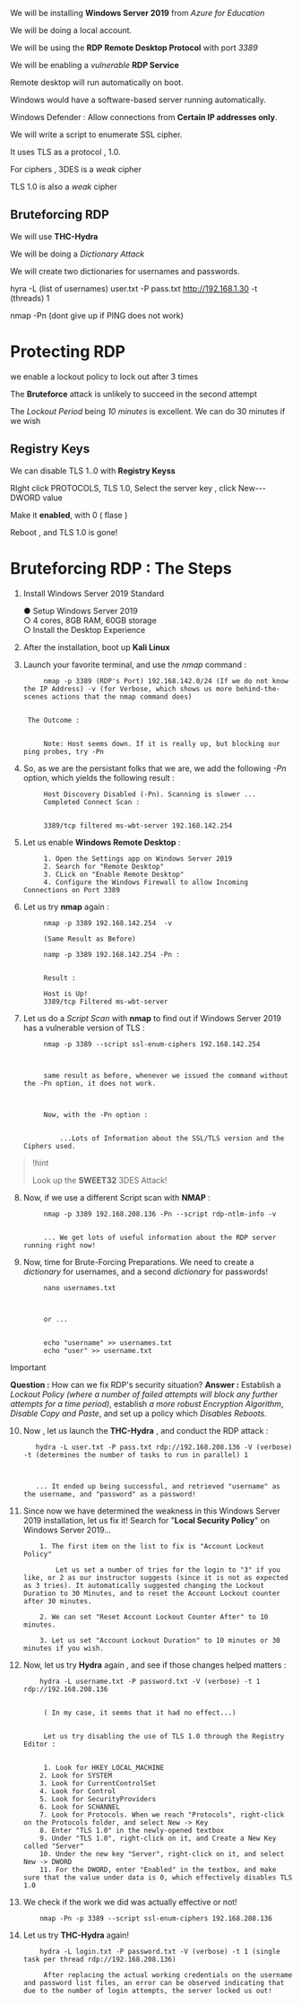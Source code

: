 




We will be installing **Windows Server 2019** from *Azure for Education*




We will be doing a local account. 


We will be using the **RDP Remote Desktop Protocol** with port *3389*



We will be enabling a *vulnerable* **RDP Service**



Remote desktop will run automatically on boot. 



Windows would have a software-based server running automatically. 




Windows Defender : Allow connections from **Certain IP addresses only**.




We will write a script to enumerate SSL cipher. 


It uses TLS as a protocol , 1.0. 


For ciphers , 3DES is a *weak* cipher

TLS 1.0 is also a *weak* cipher



## Bruteforcing RDP



We will use **THC-Hydra**


We will be doing a *Dictionary Attack*


We will create two dictionaries for usernames and passwords. 



hyra -L (list of usernames) user.txt -P pass.txt http://192.168.1.30 -t (threads) 1 

nmap -Pn (dont give up if PING does not work)






# Protecting RDP




we enable a lockout policy to lock out after 3 times


The **Bruteforce** attack is unlikely to succeed in the second attempt


The *Lockout Period* being *10 minutes* is excellent. We can do 30 minutes if we wish 




## Registry Keys



We can disable TLS 1..0 with **Registry Keyss**


RIght click PROTOCOLS, TLS 1.0, Select the server key , click New--- DWORD value

Make it **enabled**, with 0 ( flase )


Reboot , and TLS 1.0 is gone!






# Bruteforcing RDP : The Steps 





1. Install Windows Server 2019 Standard

	● Setup Windows Server 2019  
	○ 4 cores, 8GB RAM, 60GB storage  
	○ Install the Desktop Experience


2. After the installation, boot up **Kali Linux**


3. Launch your favorite terminal, and use the *nmap* command : 

			nmap -p 3389 (RDP's Port) 192.168.142.0/24 (If we do not know the IP Address) -v (for Verbose, which shows us more behind-the-scenes actions that the nmap command does)


		The Outcome : 


			Note: Host seems down. If it is really up, but blocking our ping probes, try -Pn



4. So, as we are the persistant folks that we are, we add the following *-Pn* option, which yields the following result : 

			Host Discovery Disabled (-Pn). Scanning is slower ...
			Completed Connect Scan : 


			3389/tcp filtered ms-wbt-server 192.168.142.254 



5. Let us enable **Windows Remote Desktop** : 

			1. Open the Settings app on Windows Server 2019
			2. Search for "Remote Desktop"
			3. CLick on "Enable Remote Desktop"
			4. Configure the Windows Firewall to allow Incoming Connections on Port 3389


6. Let us try **nmap** again : 



			nmap -p 3389 192.168.142.254  -v 

			(Same Result as Before)

			namp -p 3389 192.168.142.254 -Pn : 


			Result : 

			Host is Up! 
			3389/tcp Filtered ms-wbt-server 



7. Let us do a *Script Scan* with **nmap** to find out if Windows Server 2019 has a vulnerable version of TLS : 



			nmap -p 3389 --script ssl-enum-ciphers 192.168.142.254



			same result as before, whenever we issued the command without the -Pn option, it does not work.



			Now, with the -Pn option : 


				...Lots of Information about the SSL/TLS version and the Ciphers used. 


> !hint
>
>Look up the **SWEET32** 3DES Attack!



8. Now, if we use a different Script scan with **NMAP** : 


			nmap -p 3389 192.168.208.136 -Pn --script rdp-ntlm-info -v


			... We get lots of useful information about the RDP server running right now!


9. Now, time for Brute-Forcing Preparations. We need to create a *dictionary* for usernames, and a second *dictionary* for passwords!


			nano usernames.txt 
			
			
			
			or ... 
			
			
			echo "username" >> usernames.txt
			echo "user" >> username.txt


> [!important] 
> **Question :** How can we fix RDP's security situation? 
> **Answer :**  Establish a *Lockout Policy (where a number of failed attempts will block any further attempts for a time period)*, establish *a more robust Encryption Algorithm*, *Disable Copy and Paste*, and set up a policy which *Disables Reboots*.
> 


10.  Now , let us launch the **THC-Hydra** , and conduct the RDP attack : 


			hydra -L user.txt -P pass.txt rdp://192.168.208.136 -V (verbose) -t (determines the number of tasks to run in parallel) 1



			... It ended up being successful, and retrieved "username" as the username, and "password" as a password!


11. Since now we have determined the weakness in this Windows Server 2019 installation, let us fix it! Search for "**Local Security Policy**" on Windows Server 2019...


			1. The first item on the list to fix is "Account Lockout Policy"
			
				Let us set a number of tries for the login to "3" if you like, or 2 as our instructor suggests (since it is not as expected as 3 tries). It automatically suggested changing the Lockout Duration to 30 Minutes, and to reset the Account Lockout counter after 30 minutes. 
			
			2. We can set "Reset Account Lockout Counter After" to 10 minutes.
			
			3. Let us set "Account Lockout Duration" to 10 minutes or 30 minutes if you wish.
				


12. Now, let us try **Hydra** again , and see if those changes helped matters :


			hydra -L username.txt -P password.txt -V (verbose) -t 1 rdp://192.168.208.136


			 ( In my case, it seems that it had no effect...)
			 
			 
			 Let us try disabling the use of TLS 1.0 through the Registry Editor :
			 
			 
			 1. Look for HKEY_LOCAL_MACHINE
			2. Look for SYSTEM
			3. Look for CurrentControlSet
			4. Look for Control
			5. Look for SecurityProviders
			6. Look for SCHANNEL
			7. Look for Protocols. When we reach "Protocols", right-click on the Protocols folder, and select New -> Key
			8. Enter "TLS 1.0" in the newly-opened textbox
			9. Under "TLS 1.0", right-click on it, and Create a New Key called "Server"
			10. Under the new key "Server", right-click on it, and select New -> DWORD
			11. For the DWORD, enter "Enabled" in the textbox, and make sure that the value under data is 0, which effectively disables TLS 1.0


13. We check if the work we did was actually effective or not! 


			nmap -Pn -p 3389 --script ssl-enum-ciphers 192.168.208.136
			



14. Let us try **THC-Hydra** again!

			hydra -L login.txt -P password.txt -V (verbose) -t 1 (single task per thread rdp://192.168.208.136)

			 After replacing the actual working credentials on the username and password list files, an error can be observed indicating that due to the number of login attempts, the server locked us out! 






